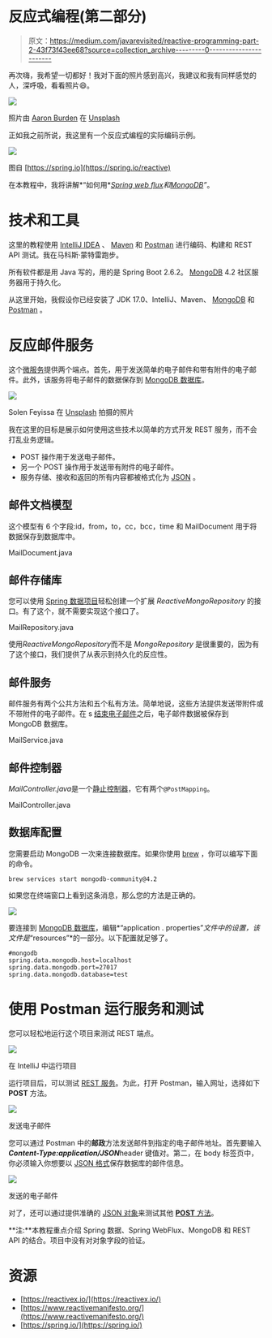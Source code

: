 # 反应式编程(第二部分)

> 原文：<https://medium.com/javarevisited/reactive-programming-part-2-43f73f43ee68?source=collection_archive---------0----------------------->

再次嗨，我希望一切都好！我对下面的照片感到高兴，我建议和我有同样感觉的人，深呼吸，看看照片😄。

![](img/b39cfdce4966247b4357d66775d7a211.png)

照片由 [Aaron Burden](https://unsplash.com/@aaronburden?utm_source=medium&utm_medium=referral) 在 [Unsplash](https://unsplash.com?utm_source=medium&utm_medium=referral)

正如我之前所说，我这里有一个反应式编程的实际编码示例。

[![](img/64e2591687b3a0af9f7d7b446181e757.png)](https://javarevisited.blogspot.com/2021/04/best-reactive-spring-and-webflux-courses-for-java-developers.html)

图自 [https://spring.io](https://spring.io/reactive)

在本教程中，我将讲解*“如何用*[*Spring web flux*](/javarevisited/7-best-webflux-and-reactive-spring-boot-courses-for-java-programmers-33b7c6fa8995)*和*[*MongoDB*](/javarevisited/10-free-online-courses-to-learn-mongodb-and-nosql-942609611664)*”*。

# 技术和工具

这里的教程使用 [IntelliJ IDEA](/javarevisited/7-best-courses-to-learn-intellij-idea-for-beginners-and-experienced-java-programmers-2e9aa9bb0c05) 、 [Maven](/javarevisited/6-best-maven-courses-for-beginners-in-2020-23ea3cba89) 和 [Postman](/javarevisited/7-best-courses-to-learn-postman-tool-for-web-service-and-api-testing-f225c138fa5a) 进行编码、构建和 REST API 测试。我在马科斯·蒙特雷跑步。

所有软件都是用 Java 写的，用的是 Spring Boot 2.6.2。 [MongoDB](https://www.mongodb.com/) 4.2 社区服务器用于持久化。

从这里开始，我假设你已经安装了 JDK 17.0、IntelliJ、Maven、 [MongoDB](/javarevisited/10-free-online-courses-to-learn-mongodb-and-nosql-942609611664) 和 [Postman](https://javarevisited.blogspot.com/2020/02/top-5-postman-tutorials-and-courses-for-web-developers.html) 。

# 反应邮件服务

这个[微服务](/javarevisited/10-best-java-microservices-courses-with-spring-boot-and-spring-cloud-6d04556bdfed)提供两个端点。首先，用于发送简单的电子邮件和带有附件的电子邮件。此外，该服务将电子邮件的数据保存到 [MongoDB 数据库](https://javarevisited.blogspot.com/2019/01/top-5-mongodb-online-training-courses.html#axzz7E4Jl2a5D)。

![](img/d7ebb57f3b5b3b81334d619945d893c0.png)

Solen Feyissa 在 [Unsplash](https://unsplash.com?utm_source=medium&utm_medium=referral) 拍摄的照片

我在这里的目标是展示如何使用这些技术以简单的方式开发 REST 服务，而不会打乱业务逻辑。

*   POST 操作用于发送电子邮件。
*   另一个 POST 操作用于发送带有附件的电子邮件。
*   服务存储、接收和返回的所有内容都被格式化为 [JSON](https://javarevisited.blogspot.com/2017/02/how-to-consume-json-from-restful-web-services-Spring-RESTTemplate-Example.html) 。

## 邮件文档模型

这个模型有 6 个字段:id，from，to，cc，bcc，time 和 MailDocument 用于将数据保存到数据库中。

MailDocument.java

## 邮件存储库

您可以使用 [Spring 数据项目](/javarevisited/5-best-spring-data-jpa-courses-for-java-developers-45e6438be3c9)轻松创建一个扩展 *ReactiveMongoRepository* 的接口。有了这个，就不需要实现这个接口了。

MailRepository.java

使用*ReactiveMongoRepository*而不是 *MongoRepository* 是很重要的，因为有了这个接口，我们提供了从表示到持久化的反应性。

## 邮件服务

邮件服务有两个公共方法和五个私有方法。简单地说，这些方法提供发送带附件或不带附件的电子邮件。在 s [结束电子邮件](https://javarevisited.blogspot.com/2014/08/how-to-send-email-from-java-program-example.html)之后，电子邮件数据被保存到 MongoDB 数据库。

MailService.java

## 邮件控制器

*MailController.java*是一个[静止控制器](https://javarevisited.blogspot.com/2017/08/difference-between-restcontroller-and-controller-annotations-spring-mvc-rest.html)，它有两个`@PostMapping`。

MailController.java

## 数据库配置

您需要启动 MongoDB 一次来连接数据库。如果你使用 [brew](https://brew.sh/#install) ，你可以编写下面的命令。

```
brew services start mongodb-community@4.2
```

如果您在终端窗口上看到这条消息，那么您的方法是正确的。

![](img/87081f9e055cd8f3a635d7a3d90e8d11.png)

要连接到 [MongoDB 数据库](/javarevisited/5-best-nosql-database-programmers-and-developers-can-learn-42a0bdfa9a12)，编辑*“application . properties”*文件中的设置，该文件是*“resources”*的一部分。以下配置就足够了。

```
#mongodb
spring.data.mongodb.host=localhost
spring.data.mongodb.port=27017
spring.data.mongodb.database=test
```

# 使用 Postman 运行服务和测试

您可以轻松地运行这个项目来测试 REST 端点。

[![](img/19ccc88c94eaa2ea8ab9d0423035c457.png)](https://javarevisited.blogspot.com/2020/05/top-20-spring-boot-interview-questions-answers.html)

在 IntelliJ 中运行项目

运行项目后，可以测试 [REST 服务](/javarevisited/10-best-java-web-services-rest-soap-and-api-courses-for-beginners-724a8f51298d)。为此，打开 Postman，输入网址，选择如下 **POST** 方法。

[![](img/3bddb85a47cd49ec795402f8a6ddd1b0.png)](https://javarevisited.blogspot.com/2021/10/top-5-courses-to-learn-api-development.html)

发送电子邮件

您可以通过 Postman 中的**邮政**方法发送邮件到指定的电子邮件地址。首先要输入***Content-Type:application/JSON***header 键值对。第二，在 body 标签页中，你必须输入你想要以 [JSON 格式](https://javarevisited.blogspot.com/2022/03/3-examples-to-parse-json-in-java-using.html)保存数据库的邮件信息。

[![](img/89bbe5b79df951d184f32d663d498691.png)](https://www.java67.com/2016/10/3-ways-to-convert-string-to-json-object-in-java.html)

发送的电子邮件

对了，还可以通过提供准确的 [JSON 对象](https://www.java67.com/2019/09/3-ways-to-ignore-null-fields-in-json-java-jackson.html)来测试其他 [**POST** 方法](https://javarevisited.blogspot.com/2016/10/difference-between-put-and-post-in-restful-web-service.html)。

**注:**本教程重点介绍 Spring 数据、Spring WebFlux、MongoDB 和 REST API 的结合。项目中没有对对象字段的验证。

# 资源

*   [https://reactivex.io/](https://reactivex.io/)
*   [https://www.reactivemanifesto.org/](https://www.reactivemanifesto.org/)
*   [https://spring.io/](https://spring.io/)